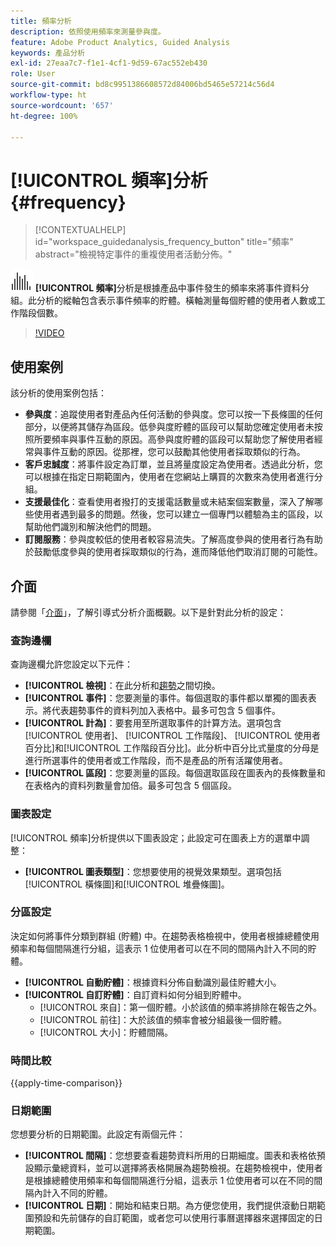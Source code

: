 ```yaml
---
title: 頻率分析
description: 依照使用頻率來測量參與度。
feature: Adobe Product Analytics, Guided Analysis
keywords: 產品分析
exl-id: 27eaa7c7-f1e1-4cf1-9d59-67ac552eb430
role: User
source-git-commit: bd8c9951386608572d84006bd5465e57214c56d4
workflow-type: ht
source-wordcount: '657'
ht-degree: 100%

---
```


# [!UICONTROL 頻率]分析 {#frequency}

<!-- markdownlint-disable MD034 -->

>[!CONTEXTUALHELP]
>id="workspace_guidedanalysis_frequency_button"
>title="頻率"
>abstract="檢視特定事件的重複使用者活動分佈。"

<!-- markdownlint-enable MD034 -->

![頻率](/help/assets/icons/Histogram.svg) **[!UICONTROL 頻率]**&#x200B;分析是根據產品中事件發生的頻率來將事件資料分組。此分析的縱軸包含表示事件頻率的貯體。橫軸測量每個貯體的使用者人數或工作階段個數。

>[!VIDEO](https://video.tv.adobe.com/v/3435813/?quality=12&learn=on&captions=chi_hant)

## 使用案例

該分析的使用案例包括：

* **參與度**：追蹤使用者對產品內任何活動的參與度。您可以按一下長條圖的任何部分，以便將其儲存為區段。低參與度貯體的區段可以幫助您確定使用者未按照所要頻率與事件互動的原因。高參與度貯體的區段可以幫助您了解使用者經常與事件互動的原因。從那裡，您可以鼓勵其他使用者採取類似的行為。
* **客戶忠誠度**：將事件設定為訂單，並且將量度設定為使用者。透過此分析，您可以根據在指定日期範圍內，使用者在您網站上購買的次數來為使用者進行分組。
* **支援最佳化**：查看使用者撥打的支援電話數量或未結案個案數量，深入了解哪些使用者遇到最多的問題。然後，您可以建立一個專門以體驗為主的區段，以幫助他們識別和解決他們的問題。
* **訂閱服務**：參與度較低的使用者較容易流失。了解高度參與的使用者行為有助於鼓勵低度參與的使用者採取類似的行為，進而降低他們取消訂閱的可能性。

## 介面

請參閱「[介面](../overview.md#interface)」，了解引導式分析介面概觀。以下是針對此分析的設定：

### 查詢邊欄

查詢邊欄允許您設定以下元件：

* **[!UICONTROL 檢視]**：在此分析和[趨勢](trends.md)之間切換。
* **[!UICONTROL 事件]**：您要測量的事件。每個選取的事件都以單獨的圖表表示。將代表趨勢事件的資料列加入表格中。最多可包含 5 個事件。
* **[!UICONTROL 計為]**：要套用至所選取事件的計算方法。選項包含[!UICONTROL 使用者]、 [!UICONTROL 工作階段]、 [!UICONTROL 使用者百分比]和[!UICONTROL 工作階段百分比]。此分析中百分比式量度的分母是進行所選事件的使用者或工作階段，而不是產品的所有活躍使用者。
* **[!UICONTROL 區段]**：您要測量的區段。每個選取區段在圖表內的長條數量和在表格內的資料列數量會加倍。最多可包含 5 個區段。

### 圖表設定

[!UICONTROL 頻率]分析提供以下圖表設定；此設定可在圖表上方的選單中調整：

* **[!UICONTROL 圖表類型]**：您想要使用的視覺效果類型。選項包括[!UICONTROL 橫條圖]和[!UICONTROL 堆疊條圖]。

### 分區設定

決定如何將事件分類到群組 (貯體) 中。在趨勢表格檢視中，使用者根據總體使用頻率和每個間隔進行分組，這表示 1 位使用者可以在不同的間隔內計入不同的貯體。

* **[!UICONTROL 自動貯體]**：根據資料分佈自動識別最佳貯體大小。
* **[!UICONTROL 自訂貯體]**：自訂資料如何分組到貯體中。
   * [!UICONTROL 來自]：第一個貯體。小於該值的頻率將排除在報告之外。
   * [!UICONTROL 前往]：大於該值的頻率會被分組最後一個貯體。
   * [!UICONTROL 大小]：貯體間隔。

### 時間比較

{{apply-time-comparison}}

### 日期範圍

您想要分析的日期範圍。此設定有兩個元件：

* **[!UICONTROL 間隔]**：您想要查看趨勢資料所用的日期細度。圖表和表格依預設顯示彙總資料，並可以選擇將表格開展為趨勢檢視。在趨勢檢視中，使用者是根據總體使用頻率和每個間隔進行分組，這表示 1 位使用者可以在不同的間隔內計入不同的貯體。
* **[!UICONTROL 日期]**：開始和結束日期。為方便您使用，我們提供滾動日期範圍預設和先前儲存的自訂範圍，或者您可以使用行事曆選擇器來選擇固定的日期範圍。


<!--
## Example

See below foran example of the analysis.

![Frequency](../assets/frequency.png)

-->
